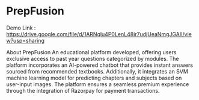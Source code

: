 # PrepFusion

Demo Link : https://drive.google.com/file/d/1ARNqlu4P0LenL48ir7udjUeaNmgJGAII/view?usp=sharing

About PrepFusion
An educational platform developed, offering users exclusive access to past year questions categorized by modules. 
The platform incorporates an AI-powered chatbot that provides instant answers sourced from recommended textbooks.
Additionally, it integrates an SVM machine learning model for predicting chapters and subjects based on user-input images. 
The platform ensures a seamless premium experience through the integration of Razorpay for payment transactions.
